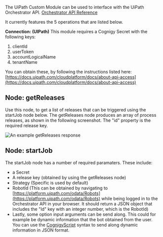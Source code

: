 The UiPath Custom Module can be used to interface with the UiPath Orchestrator API.
[Orchestrator API Reference](https://docs.uipath.com/orchestrator/reference/api-references)
  
It currently features the 5 operations that are listed below.

**Connection: (UIPath)**
This module requires a Cognigy Secret with the following keys:

1. clientId
2. userToken
3. accountLogicalName
4. tenantName

You can obtain these, by following the instructions listed here: 
[https://docs.uipath.com/cloudplatform/docs/about-api-access](https://docs.uipath.com/cloudplatform/docs/about-api-access)
  

## Node: getReleases

Use this node, to get a list of releases that can be triggered using the startJob node below. The getReleases node produces an array of process releases, as shown in the following screenshot. The "id" property is the required release key. 

![An example getReleases response](https://tempbucket-waanders.s3.eu-central-1.amazonaws.com/uipath-screens/releases.png)

## Node: startJob

The startJob node has a number of required paramaters. These include: 
- a Secret
- A release key (obtained by using the getReleases node)
- Strategy (Specific is used by default)
- RobotId (This can be obtained by navigating to [https://platform.uipath.com/odata/Robots](https://platform.uipath.com/odata/Robots) while being logged in to the Orchestrator API in your browser. It should return a JSON object that includes the "Id" key with an integer number, which is the RobotId) 
- Lastly, some option input arguments can be send along. This could for example be dynamic information that the bot obtained from the user. You can use the [CognigyScript](https://docs.cognigy.com/docs/cognigyscript) syntax to send along dynamic information in JSON format. 
